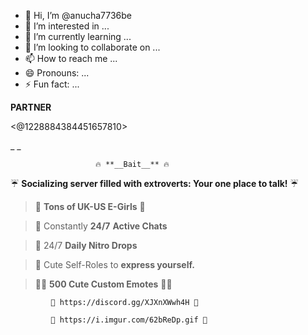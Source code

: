 - 👋 Hi, I’m @anucha7736be
- 👀 I’m interested in ...
- 🌱 I’m currently learning ...
- 💞️ I’m looking to collaborate on ...
- 📫 How to reach me ...
- 😄 Pronouns: ...
- ⚡ Fun fact: ...

<!---
anucha7736be/anucha7736be is a ✨ special ✨ repository because its `README.md` (this file) appears on your GitHub profile.
You can click the Preview link to take a look at your changes.
--->

__**PARTNER**__



<@1228884384451657810>

_ _

                       🔥 **__Bait__** 🔥



☔️️ **Socializing server filled with extroverts: Your one place to talk!** ☔️



> 🌸 **Tons of UK-US E-Girls** 🌸

> 💬 Constantly __24/7__ **Active Chats**

> 🎁 24/7 **Daily Nitro Drops**

> 🎨 Cute Self-Roles to **express yourself.**

> 🍇💎 **500 Cute Custom Emotes** 💎🍇



             🔗 https://discord.gg/XJXnXWwh4H 🔗

             🔗 https://i.imgur.com/62bReDp.gif 🔗
